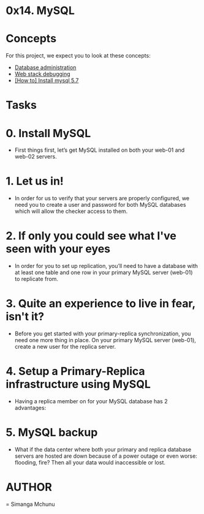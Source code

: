# 0x14. MySQL

# Concepts
For this project, we expect you to look at these concepts:

- [Database administration](https://intranet.alxswe.com/concepts/49)
- [Web stack debugging](https://intranet.alxswe.com/concepts/68)
- [[How to] Install mysql 5.7](https://intranet.alxswe.com/concepts/100002)

# Tasks
# 0. Install MySQL
- First things first, let’s get MySQL installed on both your web-01 and web-02 servers.
# 1. Let us in!
- In order for us to verify that your servers are properly configured, we need you to create a user and password for both MySQL databases which will allow the checker access to them.

# 2. If only you could see what I've seen with your eyes
- In order for you to set up replication, you’ll need to have a database with at least one table and one row in your primary MySQL server (web-01) to replicate from.
# 3. Quite an experience to live in fear, isn't it?
- Before you get started with your primary-replica synchronization, you need one more thing in place. On your primary MySQL server (web-01), create a new user for the replica server.
# 4. Setup a Primary-Replica infrastructure using MySQL
- Having a replica member on for your MySQL database has 2 advantages:
# 5. MySQL backup
- What if the data center where both your primary and replica database servers are hosted are down because of a power outage or even worse: flooding, fire? Then all your data would inaccessible or lost. 



# AUTHOR
= Simanga Mchunu
